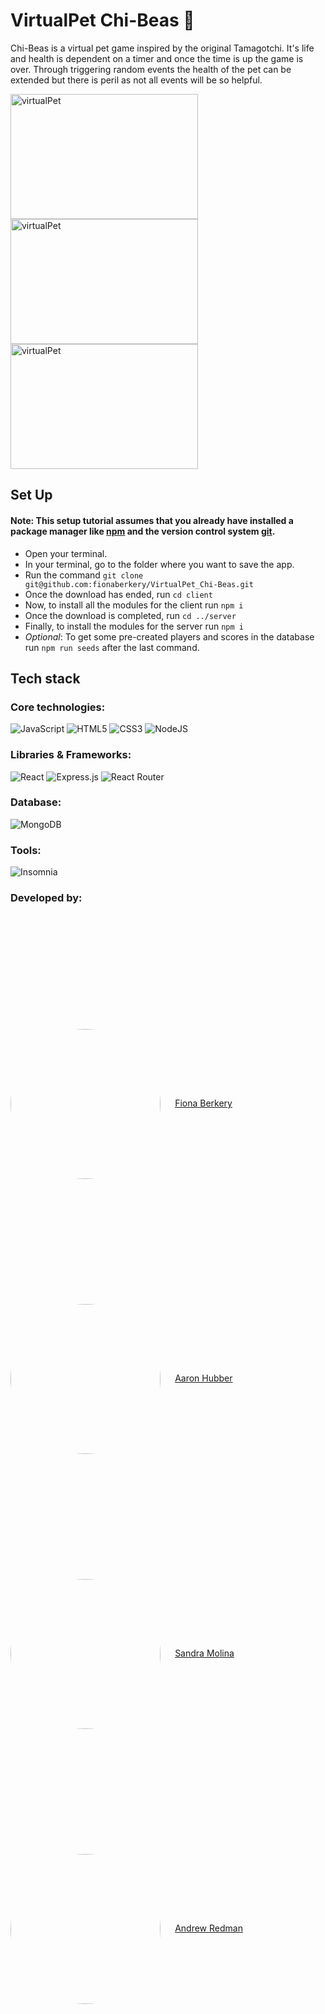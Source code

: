 # VirtualPet Chi-Beas 👾

Chi-Beas is a virtual pet game inspired by the original Tamagotchi. It's life and health is dependent on a
timer and once the time is up the game is over. Through triggering random events the health of the pet 
can be extended but there is peril as not all events will be so helpful.


<img width="300" height = "200" alt="virtualPet" src="https://user-images.githubusercontent.com/101260084/176427864-6172dab2-6025-4add-ac04-d8868c7b0944.gif"/>
<img width="300" height = "200" alt="virtualPet" src="https://user-images.githubusercontent.com/101260084/176428015-e3edf47f-053a-4cad-b3d2-ea6a83d88015.gif"/>
<img width="300" height = "200" alt="virtualPet" src="https://user-images.githubusercontent.com/101260084/176428104-68a5bed4-16a5-4fc5-9ba0-76b5a8ab2cb2.gif"/>

## Set Up 

#### Note: This setup tutorial assumes that you already have installed a package manager like <a href="https://www.npmjs.com/">npm</a> and the version control system <a href="https://git-scm.com/">git</a>.

+ Open your terminal.
+ In your terminal, go to the folder where you want to save the app.
+ Run the command ```git clone git@github.com:fionaberkery/VirtualPet_Chi-Beas.git```
+ Once the download has ended, run ```cd client```
+ Now, to install all the modules for the client run ```npm i```
+ Once the download is completed, run ```cd ../server```
+ Finally, to install the modules for the server run ```npm i```
+ _Optional_: To get some pre-created players and scores in the database run ```npm run seeds``` after the last command.

## Tech stack
### Core technologies:
![JavaScript](https://img.shields.io/badge/javascript-%23323330.svg?style=for-the-badge&logo=javascript&logoColor=%23F7DF1E) 
![HTML5](https://img.shields.io/badge/html5-%23E34F26.svg?style=for-the-badge&logo=html5&logoColor=white)
![CSS3](https://img.shields.io/badge/css3-%231572B6.svg?style=for-the-badge&logo=css3&logoColor=white)
![NodeJS](https://img.shields.io/badge/node.js-6DA55F?style=for-the-badge&logo=node.js&logoColor=white)

### Libraries & Frameworks:
![React](https://img.shields.io/badge/react-%2320232a.svg?style=for-the-badge&logo=react&logoColor=%2361DAFB)
![Express.js](https://img.shields.io/badge/express.js-%23404d59.svg?style=for-the-badge&logo=express&logoColor=%2361DAFB)
![React Router](https://img.shields.io/badge/React_Router-CA4245?style=for-the-badge&logo=react-router&logoColor=white)

### Database:
![MongoDB](https://img.shields.io/badge/MongoDB-%234ea94b.svg?style=for-the-badge&logo=mongodb&logoColor=white)

### Tools:
![Insomnia](https://img.shields.io/badge/Insomnia-black?style=for-the-badge&logo=insomnia&logoColor=5849BE)

### Developed by:

<div style="margin-top: 5vh">
    <a href="https://github.com/fionaberkery">
        <img src="https://user-images.githubusercontent.com/101260084/176209448-c20cc64c-4a9b-44f8-b2f0-a769229cc799.png" style="border-radius:50%; vertical-align:middle; width:6vh; margin-right: 2vw"></a>
    <a href="https://github.com/fionaberkery">Fiona Berkery</a>
</div>

<div style="margin-top: 5vh">
    <a href="https://github.com/aaronhubber">
        <img src="https://avatars.githubusercontent.com/u/98174364?v=4" style="border-radius:50%; vertical-align:middle; width:6vh; margin-right: 2vw"></a>
    <a href="https://github.com/aaronhubber">Aaron Hubber</a>
</div>

<div style="margin-top: 5vh">
    <a href="https://github.com/sandramolina">
        <img src="https://avatars.githubusercontent.com/u/55206800?v=4" style="border-radius:50%; vertical-align:middle; width:6vh; margin-right: 2vw"></a>
    <a href="https://github.com/sandramolina">Sandra Molina</a>
</div>

<div style="margin-top: 5vh">
    <a href="https://github.com/andrewredman91">
        <img src="https://avatars.githubusercontent.com/u/101582250?v=4" style="border-radius:50%; vertical-align:middle; width:6vh; margin-right: 2vw"></a>
    <a href="https://github.com/andrewredman91">Andrew Redman</a>
</div>

